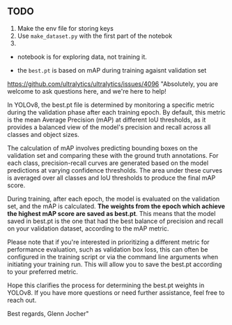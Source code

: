 ## TODO

1. Make the env file for storing keys
2. Use `make_dataset.py` with the first part of the notebok
3. 


- notebook is for exploring data, not training it.

- the `best.pt` is based on mAP during training agaisnt validation set

https://github.com/ultralytics/ultralytics/issues/4096
"Absolutely, you are welcome to ask questions here, and we're here to help!

In YOLOv8, the best.pt file is determined by monitoring a specific metric during the validation phase after each training epoch. By default, this metric is the mean Average Precision (mAP) at different IoU thresholds, as it provides a balanced view of the model's precision and recall across all classes and object sizes.

The calculation of mAP involves predicting bounding boxes on the validation set and comparing these with the ground truth annotations. For each class, precision-recall curves are generated based on the model predictions at varying confidence thresholds. The area under these curves is averaged over all classes and IoU thresholds to produce the final mAP score.

During training, after each epoch, the model is evaluated on the validation set, and the mAP is calculated. **The weights from the epoch which achieve the highest mAP score are saved as best.pt**. This means that the model saved in best.pt is the one that had the best balance of precision and recall on your validation dataset, according to the mAP metric.

Please note that if you're interested in prioritizing a different metric for performance evaluation, such as validation box loss, this can often be configured in the training script or via the command line arguments when initiating your training run. This will allow you to save the best.pt according to your preferred metric.

Hope this clarifies the process for determining the best.pt weights in YOLOv8. If you have more questions or need further assistance, feel free to reach out.

Best regards,
Glenn Jocher"